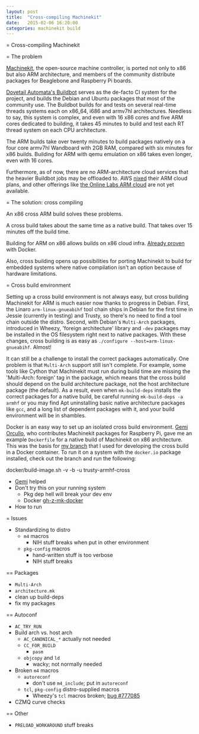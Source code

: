 ```yaml
---
layout: post
title:  "Cross-compiling Machinekit"
date:   2015-02-06 16:20:00
categories: machinekit build
---
```


= Cross-compiling Machinekit


= The problem

[Machinekit][mk], the open-source machine controller, is ported not
only to x86 but also ARM architecture, and members of the community
distribute packages for Beaglebone and Raspberry Pi boards.

[Dovetail Automata's Buildbot][dt-buildbot] serves as the de-facto CI
system for the project, and builds the Debian and Ubuntu packages
that most of the community use.  The Buildbot builds for and tests on
several real-time threads systems each on x86_64, i686 and armv7hl
architectures.  Needless to say, this system is complex, and even with
16 x86 cores and five ARM cores dedicated to building, it takes 45
minutes to build and test each RT thread system on each CPU
architecture.

The ARM builds take over twenty minutes to build packages natively on
a four core armv7hl Wandboard with 2GB RAM, compared with six minutes
for x86 builds. Building for ARM with qemu emulation on x86 takes even
longer, even with 16 cores.

Furthermore, as of now, there are no ARM-architecture cloud services
that the heavier Buildbot jobs may be offloaded to.  AWS
[nixed][aws-nixes-arm] their ARM cloud plans, and other offerings like
[the Online Labs ARM cloud][online-labs-arm-cloud] are not yet
available.

[mk]: http://machinekit.io
[dt-buildbot]: http://buildbot.dovetail-automata.com
[aws-nixes-arm]: http://www.businesscloudnews.com/2014/11/18/aws-opts-for-custom-intel-over-arm-silicon/
[online-labs-arm-cloud]: http://techcrunch.com/2014/11/13/online-labs-designed-its-own-arm-servers-to-take-on-aws-digitalocean/


= The solution:  cross compiling

An x86 cross ARM build solves these problems.

A cross build takes about the same time as a native build.  That takes
over 15 minutes off the build time.

Building for ARM on x86 allows builds on x86 cloud infra.  [Already
proven][gh-z-mk-docker] with Docker.

Also, cross building opens up possibilities for porting Machinekit to
build for embedded systems where native compilation isn't an option
because of hardware limitations.

[gh-cdsteinkuehler]: https://github.com/cdsteinkuehler


= Cross build environment

Setting up a cross build environment is not always easy, but cross
building Machinekit for ARM is much easier now thanks to progress in
Debian.  First, the Linaro `arm-linux-gnueabihf` tool chain ships in Debian
for the first time in Jessie (currently in testing) and Trusty, so
there's no need to find a tool chain outside the distro.  Second,
with Debian's `Multi-Arch` packages, introduced in Wheezy, 'foreign
architecture' library and `-dev` packages may be installed in the OS
filesystem right next to native packages.  With these changes, cross
building is as easy as `./configure --host=arm-linux-gnueabihf`.
Almost!

It can still be a challenge to install the correct packages
automatically.  One problem is that `Multi-Arch` support still isn't
complete.  For example, some tools like Cython that Machinekit must
run during build time are missing the 'Multi-Arch: foreign' tag in the
package, which means that the cross build should depend on the build
architecture package, not the host architecture package (the default).
As a result, even when `mk-build-deps` installs the correct packages
for a native build, be careful running `mk-build-deps -a armhf`
or you may find Apt uninstalling basic native architecture packages
like `gcc`, and a long list of dependent packages with it, and your
build environment will be in shambles.

Docker is an easy way to set up an isolated cross build environment.
[Gemi Orcullo][gh-kinsamanka], who contributes Machinekit packages for
Raspberry Pi, gave me an example `Dockerfile` for a native build of
Machinekit on x86 architecture.  This was the basis for [my
branch][gh-z-mk-docker] that I used for developing the cross build in
a Docker container.  To run it on a system with the `docker.io`
package installed, check out the branch and run the following:

   docker/build-image.sh -v -b -u trusty-armhf-cross

[gh-kinsamanka]: https://github.com/kinsamanka/


- [Gemi][gh-kinsamanka] helped
- Don't try this on your running system
  - Pkg dep hell will break your dev env
  - Docker [gh-z-mk-docker]
- How to run



[gh-mk-mk-pr477]: https://github.com/machinekit/machinekit/pull/477
[gh-mk-mk-iss479]: https://github.com/machinekit/machinekit/issues/479
[gh-z-mk-docker]: https://github.com/zultron/machinekit/tree/docker

= Issues

- Standardizing to distro
  - `m4` macros
    - NIH stuff breaks when put in other environment
  - `pkg-config` macros
    - hand-written stuff is too verbose
    - NIH stuff breaks

== Packages
- `Multi-Arch`
- `architecture.mk`
- clean up build-deps
- fix my packages

== Autoconf
- `AC_TRY_RUN`
- Build arch vs. host arch
  - `AC_CANONICAL_*` actually not needed
  - `CC_FOR_BUILD`
    - `pasm`
  - `objcopy` and `ld`
    - wacky; not normally needed
- Broken `m4` macros
  - `autoreconf`
    - don't use `m4_include`; put in `autoreconf`
  - `tcl`, `pkg-config` distro-supplied macros
    - Wheezy's `tcl` macros broken; [bug #777085][debian-77085]
- CZMQ curve checks

== Other

- `PRELOAD_WORKAROUND` stuff breaks


[debian-77085]:
https://bugs.debian.org/cgi-bin/bugreport.cgi?bug=777085
